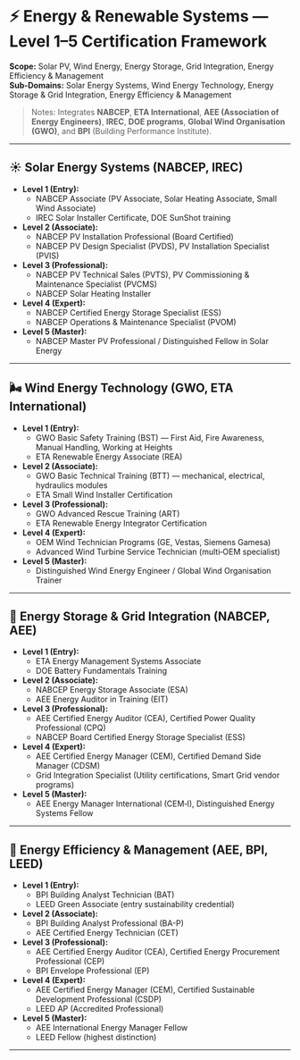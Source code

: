 # ⚡ Energy & Renewable Systems — Level 1–5 Certification Framework

**Scope:** Solar PV, Wind Energy, Energy Storage, Grid Integration, Energy Efficiency & Management  
**Sub-Domains:** Solar Energy Systems, Wind Energy Technology, Energy Storage & Grid Integration, Energy Efficiency & Management  

> Notes: Integrates **NABCEP**, **ETA International**, **AEE (Association of Energy Engineers)**, **IREC**, **DOE programs**, **Global Wind Organisation (GWO)**, and **BPI** (Building Performance Institute).

---

## ☀️ Solar Energy Systems (NABCEP, IREC)
- **Level 1 (Entry):**
  - NABCEP Associate (PV Associate, Solar Heating Associate, Small Wind Associate)  
  - IREC Solar Installer Certificate, DOE SunShot training  
- **Level 2 (Associate):**
  - NABCEP PV Installation Professional (Board Certified)  
  - NABCEP PV Design Specialist (PVDS), PV Installation Specialist (PVIS)  
- **Level 3 (Professional):**
  - NABCEP PV Technical Sales (PVTS), PV Commissioning & Maintenance Specialist (PVCMS)  
  - NABCEP Solar Heating Installer  
- **Level 4 (Expert):**
  - NABCEP Certified Energy Storage Specialist (ESS)  
  - NABCEP Operations & Maintenance Specialist (PVOM)  
- **Level 5 (Master):**
  - NABCEP Master PV Professional / Distinguished Fellow in Solar Energy  

---

## 🌬️ Wind Energy Technology (GWO, ETA International)
- **Level 1 (Entry):**
  - GWO Basic Safety Training (BST) — First Aid, Fire Awareness, Manual Handling, Working at Heights  
  - ETA Renewable Energy Associate (REA)  
- **Level 2 (Associate):**
  - GWO Basic Technical Training (BTT) — mechanical, electrical, hydraulics modules  
  - ETA Small Wind Installer Certification  
- **Level 3 (Professional):**
  - GWO Advanced Rescue Training (ART)  
  - ETA Renewable Energy Integrator Certification  
- **Level 4 (Expert):**
  - OEM Wind Technician Programs (GE, Vestas, Siemens Gamesa)  
  - Advanced Wind Turbine Service Technician (multi‑OEM specialist)  
- **Level 5 (Master):**
  - Distinguished Wind Energy Engineer / Global Wind Organisation Trainer  

---

## 🔋 Energy Storage & Grid Integration (NABCEP, AEE)
- **Level 1 (Entry):**
  - ETA Energy Management Systems Associate  
  - DOE Battery Fundamentals Training  
- **Level 2 (Associate):**
  - NABCEP Energy Storage Associate (ESA)  
  - AEE Energy Auditor in Training (EIT)  
- **Level 3 (Professional):**
  - AEE Certified Energy Auditor (CEA), Certified Power Quality Professional (CPQ)  
  - NABCEP Board Certified Energy Storage Specialist (ESS)  
- **Level 4 (Expert):**
  - AEE Certified Energy Manager (CEM), Certified Demand Side Manager (CDSM)  
  - Grid Integration Specialist (Utility certifications, Smart Grid vendor programs)  
- **Level 5 (Master):**
  - AEE Energy Manager International (CEM‑I), Distinguished Energy Systems Fellow  

---

## 🌱 Energy Efficiency & Management (AEE, BPI, LEED)
- **Level 1 (Entry):**
  - BPI Building Analyst Technician (BAT)  
  - LEED Green Associate (entry sustainability credential)  
- **Level 2 (Associate):**
  - BPI Building Analyst Professional (BA-P)  
  - AEE Certified Energy Technician (CET)  
- **Level 3 (Professional):**
  - AEE Certified Energy Auditor (CEA), Certified Energy Procurement Professional (CEP)  
  - BPI Envelope Professional (EP)  
- **Level 4 (Expert):**
  - AEE Certified Energy Manager (CEM), Certified Sustainable Development Professional (CSDP)  
  - LEED AP (Accredited Professional)  
- **Level 5 (Master):**
  - AEE International Energy Manager Fellow  
  - LEED Fellow (highest distinction)  

---
